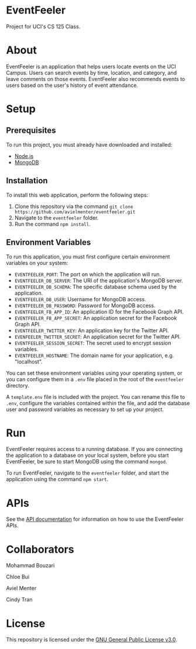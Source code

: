 # EventFeeler
Project for UCI's CS 125 Class.

# About
EventFeeler is an application that helps users locate events on the UCI Campus. Users can search events by time, location, and category, and leave comments on those events. EventFeeler also recommends events to users based on the user's history of event attendance.

# Setup
## Prerequisites
To run this project, you must already have downloaded and installed:
- [Node.js](https://nodejs.org/en/)
- [MongoDB](https://www.mongodb.com/)

## Installation
To install this web application, perform the following steps:
1. Clone this repository via the command `git clone https://github.com/avielmenter/eventfeeler.git`
2. Navigate to the `eventfeeler` folder.
3. Run the command `npm install`.

## Environment Variables
To run this application, you must first configure certain environment variables on your system:
- `EVENTFEELER_PORT`: The port on which the application will run.
- `EVENTFEELER_DB_SERVER`: The URI of the application's MongoDB server.
- `EVENTFEELER_DB_SCHEMA`: The specific database schema used by the application.
- `EVENTFEELER_DB_USER`: Username for MongoDB access.
- `EVENTFEELER_DB_PASSWORD`: Password for MongoDB access.
- `EVENTFEELER_FB_APP_ID`: An application ID for the Facebook Graph API.
- `EVENTFEELER_FB_APP_SECRET`: An application secret for the Facebook Graph API.
- `EVENTFEELER_TWITTER_KEY`: An application key for the Twitter API.
- `EVENFEELER_TWITTER_SECRET`: An application secret for the Twitter API.
- `EVENTFEELER_SESSION_SECRET`: The secret used to encrypt session variables.
- `EVENTFEELER_HOSTNAME`: The domain name for your application, e.g. "localhost".

You can set these environment variables using your operating system, or you can configure them in a `.env` file placed in the root of the `eventfeeler` directory.

A `template.env` file is included with the project. You can rename this file to `.env`, configure the variables contained within the file, and add the database user and password variables as necessary to set up your project.

# Run
EventFeeler requires access to a running database. If you are connecting the application to a database on your local system, before you start EventFeeler, be sure to start MongoDB using the command `mongod`.

To run EventFeeler, navigate to the `eventfeeler` folder, and start the application using the command `npm start`.

# APIs
See the [API documentation](https://github.com/avielmenter/eventfeeler/tree/master/api) for information on how to use the EventFeeler APIs.

# Collaborators
Mohammad Bouzari

Chloe Bui

Aviel Menter

Cindy Tran

# License
This repository is licensed under the [GNU General Public License v3.0](https://github.com/avielmenter/eventfeeler/blob/master/LICENSE).
